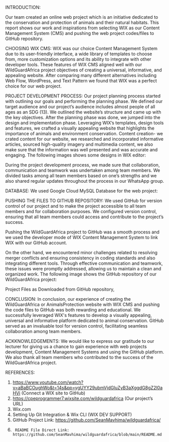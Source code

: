 INTRODUCTION:

Our team created an online web project which is an initiative dedicated to the conservation and protection of animals and their natural habitats. This report shows our work and inspirations from selecting WIX as our Content Management System (CMS) and pushing the web project codes/files to GitHub repository.


CHOOSING WIX CMS:
WIX was our choice Content Management System due to its user-friendly interface, a wide library of templates to choose from, more customization options and its ability to integrate with other developer tools. These features of WIX CMS aligned well with our WildGuardAfrica project objectives of creating a universal, informative, and appealing website. After comparing many different alternatives including Web Flow, WordPress, and Text Pattern we found that WIX was a perfect choice for our web project.


PROJECT DEVELOPMENT PROCESS:
Our project planning process started with outlining our goals and performing the planning phase. We defined our target audience and our project’s audience includes almost people of all ages as an SDG (13). We outlined the website’s structure and came up with the key objectives.
After the planning phase was done, we jumped into the design and implementation phase. Leveraging WIX’s templates, design tools and features, we crafted a visually appealing website that highlights the importance of animals and environment conservation.
Content creation- we crated content for our website, we researched and incorporated informative articles, sourced high-quality imagery and multimedia content, we also make sure that the information was well presented and was accurate and engaging. 
The following images shows some designs in WIX editor:
 
 
During the project development process, we made sure that collaboration, communication and teamwork was undertaken among team members. We divided tasks among all team members based on one’s strengths and we also shared regular updates throughout the process in our WhatsApp group.

DATABASE:
We used Google Cloud MySQL Database for the web project:
 
PUSHING THE FILES TO GITHUB REPOSITORY:
We used GitHub for version control of our project and to make the project accessible to all team members and for collaboration purposes. We configured version control, ensuring that all team members could access and contribute to the project’s success.
 

Pushing the WildGuardAfrica project to GitHub was a smooth process and we used the developer mode of WIX Content Management System to link WIX with our GitHub account. 

On the other hand, we encountered minor challenges related to resolving merger conflicts and ensuring consistency in coding standards and also integrating different tools. Through effective communication and teamwork, these issues were promptly addressed, allowing us to maintain a clean and organized work.
The following image shows the GitHub repository of our WildGuardAfrica project:
 
Project Files as Downloaded from GitHub repository,
 

CONCLUSION:
In conclusion, our experience of creating the WildGuardAfrica or AnimalsProtection website with WIX CMS and pushing the code files to GitHub was both rewarding and educational. We successfully leveraged WIX's features to develop a visually appealing, universal and informative platform dedicated to animal conservation. GitHub served as an invaluable tool for version control, facilitating seamless collaboration among team members.

ACKKNOWLEDGEMENTS:
We would like to express our gratitude to our lecturer for giving us a chance to gain experience with web projects development, Content Management Systems and using the GitHub platform. We also thank all team members who contributed to the success of the WildGuardAfrica project.

REFERENCES:
1.	https://www.youtube.com/watch?v=aBaBCOughWo&t=14s&pp=ygUYY29ubmVjdGluZyB3aXggdG8gZ2l0aHVi (Connect a WIX site to GitHub)
2.	https://cpeprogrammer7.wixsite.com/wildguardafrica (Our project’s URL)
3.	Wix.com
4.	Setting Up Git Integration & Wix CLI (WIX DEV SUPPORT)
5.	GitHub Project Link:  https://github.com/SeanMavhima/wildguardafrica/
6.      README File Direct Link: https://github.com/SeanMavhima/wildguardafrica/blob/main/README.md






